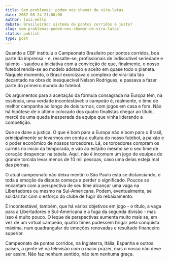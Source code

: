 ```yaml
---
title: Sem problemas: podem nos chamar de vira-latas
date: 2007-08-24 21:00:00
author: luiz.mello
debate: Brasileirão: sistema de pontos corridos é justo?
slug: sem-problemas-podem-nos-chamar-de-vira-latas
status: publish 
type: post
---
```


Quando a CBF instituiu o Campeonato Brasileiro por pontos corridos, boa parte da imprensa - e, ressalte-se, profissionais de indiscutível seriedade e talento - saudou a iniciativa com a convicção de que, finalmente, o nosso futebol rendia-se ao modelo adotado e aceito em quase todo o planeta. Naquele momento, o Brasil exorcizava o complexo de vira-lata tão decantado na obra do inesquecível Nelson Rodrigues, e passava a fazer parte do primeiro mundo do futebol.


Os argumentos para a aceitação da fórmula consagrada na Europa têm, na essência, uma verdade incontestável: o campeão é, realmente, o time de melhor campanha ao longo de dois turnos, com jogos em casa e fora. Não há hipótese de o último colocado dos quatro finalistas chegar ao título, mercê de uma queda inesperada da equipe que vinha liderando a competição.


Que se dane a justiça. O que é bom para a Europa não é bom para o Brasil, principalmente se levarmos em conta a cultura do nosso futebol, a paixão e o poder econômico de nossos torcedores. Lá, os torcedores compram os carnês no início da temporada, e vão ao estádio mesmo se o seu time de coração despencar na tabela. Aqui, não é incomum um jogo de equipes de grande torcida levar menos de 10 mil pessoas, caso uma delas esteja mal das pernas.


O atual campeonato não deixa mentir: o São Paulo está se distanciando, e toda a emoção da disputa começa a perder o significado. Poucos se encantam com a perspectiva de seu time alcançar uma vaga na Libertadores ou mesmo na Sul-Americana. Podem, eventualmente, se solidarizar com o esforço do clube de fugir do rebaixamento.


É incontestável, também, que há vários objetivos em jogo - o título, a vaga para a Libertadores e Sul-Americana e a fuga da segunda divisão - mas isso é muito pouco. O leque de perspectivas aumenta muito mais se, em vez de um virtual campeão, quatro times pudessem brigar pela conquista máxima, num quadrangular de emoções renovadas e resultado financeiro superior. 


Campeonato de pontos corridos, na Inglaterra, Itália, Espanha e outros países, a gente vê na televisão com o maior prazer, mas o nosso não deve ser assim. Não faz nenhum sentido, não tem nenhuma graça.



